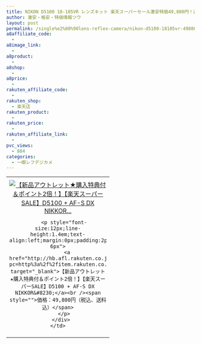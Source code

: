 ```yaml
---
title: NIKON D5100 18-105VR レンズキット 楽天スーパーセール激安特価49,800円！送料無料！特典付！
author: 激安・格安・特価情報ツウ
layout: post
permalink: /single%e2%80%90lens-reflex-camera/nikon-d5100-18105vr-49800.html
a8affiliate_code:
  - 
a8image_link:
  - 
a8product:
  - 
a8shop:
  - 
a8price:
  - 
rakuten_affiliate_code:
  - 
rakuten_shop:
  - 楽天店
rakuten_product:
  - 
rakuten_price:
  - 
rakuten_affiliate_link:
  - 
pvc_views:
  - 884
categories:
  - 一眼レフデジカメ
---
```

<table border="0" cellpadding="0" cellspacing="0">
  <tr>
    <td valign="top">
      <div style="border:1px none;margin:0px;padding:6px 0px;width:260px;text-align:center;float:left">
        <a href="http://hb.afl.rakuten.co.jp/hgc/0ebeb642.6a0036a5.0ebeb643.486573f7/?pc=http%3a%2f%2fitem.rakuten.co.jp%2fnikondirect%2fndrst358%2f%3fscid%3daf_link_tbl&m=http%3a%2f%2fm.rakuten.co.jp%2fnikondirect%2fi%2f10001649%2f" target="_blank"><img src="http://hbb.afl.rakuten.co.jp/hgb/?pc=http%3a%2f%2fthumbnail.image.rakuten.co.jp%2f%400_gold%2fnikondirect%2fproduct%2fimg%2fndrst358_01_m.jpg%3f_ex%3d240x240&m=http%3a%2f%2fthumbnail.image.rakuten.co.jp%2f%400_gold%2fnikondirect%2fproduct%2fimg%2fndrst358_01_m.jpg" alt="【新品アウトレット★購入特典付＆ポイント2倍！】【楽天スーパーSALE】D5100 + AF-S DX NIKKOR..." border="0" style="margin:0px;padding:0px" /></a> 
        
        <p style="font-size:12px;line-height:1.4em;text-align:left;margin:0px;padding:2px 6px">
          <a href="http://hb.afl.rakuten.co.jp/hgc/0ebeb642.6a0036a5.0ebeb643.486573f7/?pc=http%3a%2f%2fitem.rakuten.co.jp%2fnikondirect%2fndrst358%2f%3fscid%3daf_link_tbl&m=http%3a%2f%2fm.rakuten.co.jp%2fnikondirect%2fi%2f10001649%2f" target="_blank">【新品アウトレット★購入特典付＆ポイント2倍！】【楽天スーパーSALE】D5100 + AF-S DX NIKKOR&#8230;</a><br /><span style="">価格：49,800円（税込、送料込）</span>
        </p>
      </div>
    </td>
  </tr>
</table>